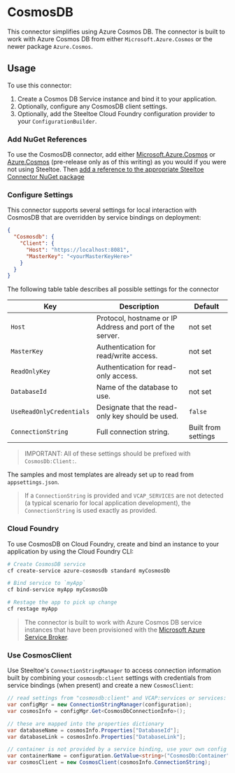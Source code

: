# CosmosDB

This connector simplifies using Azure Cosmos DB. The connector is built to work with Azure Cosmos DB from either `Microsoft.Azure.Cosmos` or the newer package `Azure.Cosmos`.

## Usage

To use this connector:

1. Create a Cosmos DB Service instance and bind it to your application.
1. Optionally, configure any CosmosDB client settings.
1. Optionally, add the Steeltoe Cloud Foundry configuration provider to your `ConfigurationBuilder`.

### Add NuGet References

To use the CosmosDB connector, add either [Microsoft.Azure.Cosmos](https://www.nuget.org/packages/Microsoft.Azure.Cosmos) or [Azure.Cosmos](https://www.nuget.org/packages/Azure.Cosmos/) (pre-release only as of this writing) as you would if you were not using Steeltoe. Then [add a reference to the appropriate Steeltoe Connector NuGet package](usage.md#add-nuget-references)

### Configure Settings

This connector supports several settings for local interaction with CosmosDB that are overridden by service bindings on deployment:

```json
{
  "Cosmosdb": {
    "Client": {
      "Host": "https://localhost:8081",
      "MasterKey": "<yourMasterKeyHere>"
    }
  }
}
```

The following table table describes all possible settings for the connector

| Key | Description | Default |
| --- | --- | --- |
| `Host` | Protocol, hostname or IP Address and port of the server. | not set |
| `MasterKey` | Authentication for read/write access. | not set |
| `ReadOnlyKey` | Authentication for read-only access. | not set |
| `DatabaseId` | Name of the database to use. | not set |
| `UseReadOnlyCredentials` | Designate that the read-only key should be used. | `false` |
| `ConnectionString` | Full connection string. | Built from settings |

>IMPORTANT: All of these settings should be prefixed with `CosmosDb:Client:`.

The samples and most templates are already set up to read from `appsettings.json`.

>If a `ConnectionString` is provided and `VCAP_SERVICES` are not detected (a typical scenario for local application development), the `ConnectionString` is used exactly as provided.

### Cloud Foundry

To use CosmosDB on Cloud Foundry, create and bind an instance to your application by using the Cloud Foundry CLI:

```bash
# Create CosmosDB service
cf create-service azure-cosmosdb standard myCosmosDb

# Bind service to `myApp`
cf bind-service myApp myCosmosDb

# Restage the app to pick up change
cf restage myApp
```

>The connector is built to work with Azure Cosmos DB service instances that have been provisioned with the [Microsoft Azure Service Broker](https://docs.pivotal.io/partners/azure-sb/index.html).

### Use CosmosClient

Use Steeltoe's `ConnectionStringManager` to access connection information built by combining your `cosmosdb:client` settings with credentials from service bindings (when present) and create a new `CosmosClient`:

```csharp
// read settings from "cosmosdb:client" and VCAP:services or services:
var configMgr = new ConnectionStringManager(configuration);
var cosmosInfo = configMgr.Get<CosmosDbConnectionInfo>();

// these are mapped into the properties dictionary
var databaseName = cosmosInfo.Properties["DatabaseId"];
var databaseLink = cosmosInfo.Properties["DatabaseLink"];

// container is not provided by a service binding, use your own config value to store it:
var containerName = configuration.GetValue<string>("CosmosDb:Container");
var cosmosClient = new CosmosClient(cosmosInfo.ConnectionString);
```
